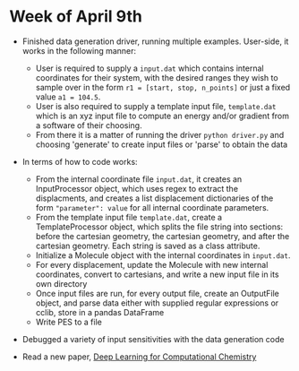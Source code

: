 # Week of April 9th

* Finished data generation driver, running multiple examples. User-side, it works in the following manner:
    * User is required to supply a `input.dat` which contains internal coordinates for their system, with the desired ranges they wish to sample over in the form `r1 = [start, stop, n_points]` or just a fixed value `a1 = 104.5`.
    * User is also required to supply a template input file, `template.dat` which is an xyz input file to compute an energy and/or gradient from a software of their choosing.
    * From there it is a matter of running the driver `python driver.py` and choosing 'generate' to create input files  or 'parse' to obtain the data

* In terms of how to code works:
    * From the internal coordinate file `input.dat`, it creates an InputProcessor object, which uses regex to extract the displacments, and creates a list displacement dictionaries of the form `"parameter": value` for all internal coordinate parameters.
    * From the template input file `template.dat`, create a TemplateProcessor object, which splits the file string into sections: before the cartesian geometry, the cartesian geometry, and after the cartesian geometry. Each string is saved as a class attribute.  
    * Initialize a Molecule object with the internal coordinates in `input.dat`. 
    * For every displacement, update the Molecule with new internal coordinates, convert to cartesians, and write a new input file in its own directory
    * Once input files are run, for every output file, create an OutputFile object, and parse data either with supplied regular expressions or cclib, store in a pandas DataFrame
    * Write PES to a file

* Debugged a variety of input sensitivities with the data generation code

* Read a new paper, [Deep Learning for Computational Chemistry](https://onlinelibrary.wiley.com/doi/full/10.1002/jcc.24764)
